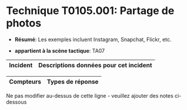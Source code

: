 # Technique T0105.001: Partage de photos

* **Résumé**: Les exemples incluent Instagram, Snapchat, Flickr, etc.

* **appartient à la scène tactique**: TA07


|Incident |Descriptions données pour cet incident |
|-------- |-------------------- |



|Compteurs |Types de réponse |
|-------- |-------------- |


Ne pas modifier au-dessus de cette ligne - veuillez ajouter des notes ci-dessous